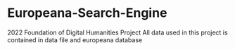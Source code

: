 # Europeana-Search-Engine
2022 Foundation of Digital Humanities Project
All data used in this project is contained in data file and europeana database
